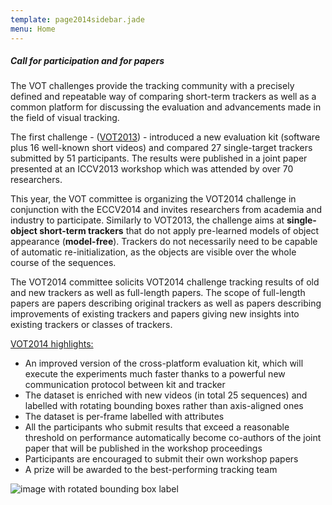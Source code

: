 ```yaml
---
template: page2014sidebar.jade
menu: Home
---
```


##### Call for participation and for papers

The VOT challenges provide the tracking community with a precisely defined and repeatable way of comparing short-term trackers as well as a common platform for discussing the evaluation and advancements made in the field of visual tracking.

The first challenge  - ([VOT2013](/vot2013/)) - introduced a new evaluation kit (software plus 16 well-known short videos) and compared 27 single-target trackers submitted by 51 participants. The results were published in a joint paper presented at an ICCV2013 workshop which was attended by over 70 researchers.

This year, the VOT committee is organizing the VOT2014 challenge in conjunction with the ECCV2014 and invites researchers from academia and industry to participate. Similarly to VOT2013, the challenge aims at <b>single-object short-term trackers</b> that do not apply pre-learned models of object appearance (<b>model-free</b>). Trackers do not necessarily need to be capable of automatic re-initialization, as the objects are visible over the whole course of the sequences.

The VOT2014 committee solicits VOT2014 challenge tracking results of old and new trackers as well as full-length papers. The scope of full-length papers are papers describing original trackers as well as papers describing improvements of existing trackers and papers giving new insights into existing trackers or classes of trackers. 

<u>VOT2014 highlights:</u>
- An improved version of the cross-platform evaluation kit, which will execute the experiments much faster thanks to a powerful new communication protocol between kit and tracker
- The dataset is enriched with new videos (in total 25 sequences) and labelled with rotating bounding boxes rather than axis-aligned ones
- The dataset is per-frame labelled with attributes
- All the participants who submit results that exceed a reasonable threshold on performance automatically become co-authors of the joint paper that will be published in the workshop proceedings 
- Participants are encouraged to submit their own workshop papers
- A prize will be awarded to the best-performing tracking team

![image with rotated bounding box label](/vot2014/img/rotated_bbox.png)
